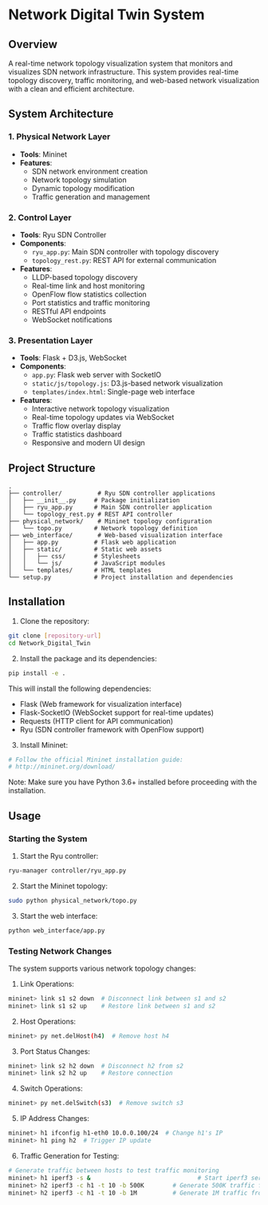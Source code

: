 # Network Digital Twin System

## Overview
A real-time network topology visualization system that monitors and visualizes SDN network infrastructure. This system provides real-time topology discovery, traffic monitoring, and web-based network visualization with a clean and efficient architecture.

## System Architecture

### 1. Physical Network Layer
- **Tools**: Mininet
- **Features**:
  - SDN network environment creation
  - Network topology simulation
  - Dynamic topology modification
  - Traffic generation and management

### 2. Control Layer
- **Tools**: Ryu SDN Controller
- **Components**:
  - `ryu_app.py`: Main SDN controller with topology discovery
  - `topology_rest.py`: REST API for external communication
- **Features**:
  - LLDP-based topology discovery
  - Real-time link and host monitoring  
  - OpenFlow flow statistics collection
  - Port statistics and traffic monitoring
  - RESTful API endpoints
  - WebSocket notifications

### 3. Presentation Layer
- **Tools**: Flask + D3.js, WebSocket
- **Components**:
  - `app.py`: Flask web server with SocketIO
  - `static/js/topology.js`: D3.js-based network visualization
  - `templates/index.html`: Single-page web interface
- **Features**:
  - Interactive network topology visualization
  - Real-time topology updates via WebSocket
  - Traffic flow overlay display
  - Traffic statistics dashboard
  - Responsive and modern UI design

## Project Structure
```
.
├── controller/          # Ryu SDN controller applications
│   ├── __init__.py     # Package initialization
│   ├── ryu_app.py      # Main SDN controller application
│   └── topology_rest.py # REST API controller
├── physical_network/    # Mininet topology configuration
│   └── topo.py         # Network topology definition
├── web_interface/       # Web-based visualization interface
│   ├── app.py          # Flask web application
│   ├── static/         # Static web assets
│   │   ├── css/        # Stylesheets
│   │   └── js/         # JavaScript modules
│   └── templates/      # HTML templates
└── setup.py            # Project installation and dependencies
```

## Installation

1. Clone the repository:
```bash
git clone [repository-url]
cd Network_Digital_Twin
```

2. Install the package and its dependencies:
```bash
pip install -e .
```
This will install the following dependencies:
- Flask (Web framework for visualization interface)
- Flask-SocketIO (WebSocket support for real-time updates)
- Requests (HTTP client for API communication)
- Ryu (SDN controller framework with OpenFlow support)

3. Install Mininet:
```bash
# Follow the official Mininet installation guide:
# http://mininet.org/download/
```
Note: Make sure you have Python 3.6+ installed before proceeding with the installation.

## Usage

### Starting the System

1. Start the Ryu controller:
```bash
ryu-manager controller/ryu_app.py
```

2. Start the Mininet topology:
```bash
sudo python physical_network/topo.py
```

3. Start the web interface:
```bash
python web_interface/app.py
```

### Testing Network Changes

The system supports various network topology changes:

1. Link Operations:
```bash
mininet> link s1 s2 down  # Disconnect link between s1 and s2
mininet> link s1 s2 up    # Restore link between s1 and s2
```

2. Host Operations:
```bash
mininet> py net.delHost(h4)  # Remove host h4
```

3. Port Status Changes:
```bash
mininet> link s2 h2 down  # Disconnect h2 from s2
mininet> link s2 h2 up    # Restore connection
```

4. Switch Operations:
```bash
mininet> py net.delSwitch(s3)  # Remove switch s3
```

5. IP Address Changes:
```bash
mininet> h1 ifconfig h1-eth0 10.0.0.100/24  # Change h1's IP
mininet> h1 ping h2  # Trigger IP update
```

6. Traffic Generation for Testing:
```bash
# Generate traffic between hosts to test traffic monitoring
mininet> h1 iperf3 -s &                              # Start iperf3 server on h1
mininet> h2 iperf3 -c h1 -t 10 -b 500K        # Generate 500K traffic from h2 to h1
mininet> h2 iperf3 -c h1 -t 10 -b 1M          # Generate 1M traffic from h2 to h1
```